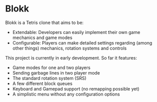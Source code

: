 # Blokk
Blokk is a Tetris clone that aims to be:
* Extendable: Developers can easily implement their own game mechanics and game modes
* Configurable: Players can make detailed settings regarding (among other things) mechanics, rotation systems and controls

This project is currently in early development. So far it features:
* Game modes for one and two players
* Sending garbage lines in two player mode
* The standard rotation system (SRS)
* A few different block queues
* Keyboard and Gamepad support (no remapping possible yet)
* A simplistic menu without any configuration options
